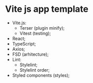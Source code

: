 # Vite js app template

- Vite.js:
    - Terser (plugin minify);
    - Vitest (testing);
- React;
- TypeScript;
- Axios;
- FSD (arhitecture);
- Lint:
    - Stylelint;
    - Stylelint order;
- Styled components (styles);
